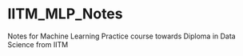 # IITM_MLP_Notes
Notes for Machine Learning Practice course towards Diploma in Data Science from IITM
